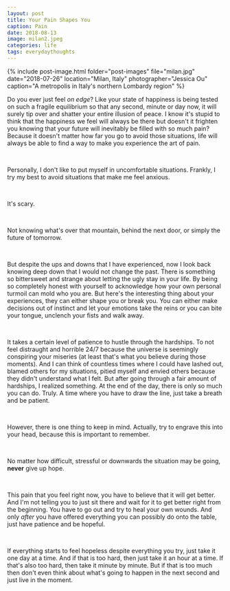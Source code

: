 ```yaml
---
layout: post
title: Your Pain Shapes You 
caption: Pain
date: 2018-08-13
image: milan2.jpeg
categories: life
tags: everydaythoughts
---
```


{% include post-image.html 
    folder="post-images" 
    file="milan.jpg"
    date="2018-07-26"
    location="Milan, Italy"
    photographer="Jessica Ou"
    caption="A metropolis in Italy's northern Lombardy region"
%}

Do you ever just feel *on edge*? Like your state of happiness is being tested on such a fragile equilibrium so that any second, minute or day now, it will surely tip over and shatter your entire illusion of peace. I know it's stupid to think that the happiness we feel will always be there but doesn't it frighten you knowing that your future will inevitably be filled with so much pain? Because it doesn't matter how far you go to avoid those situations, life will always be able to find a way to make you experience the art of pain. 

 <br/>

Personally, I don't like to put myself in uncomfortable situations. Frankly, I try my best to avoid situations that make me feel anxious. 

 <br/>

It's scary. 

 <br/>

Not knowing what's over that mountain, behind the next door, or simply the future of tomorrow. 

 <br/>

But despite the ups and downs that I have experienced, now I look back knowing deep down that I would not change the past. There is something so bittersweet and strange about letting the ugly stay in your life. By being so completely honest with yourself to acknowledge how your own personal turmoil can mold who you are. But here's the interesting thing about your experiences, they can either shape you or break you. You can either make decisions out of instinct and let your emotions take the reins or you can bite your tongue, unclench your fists and walk away. 

 <br/>

It takes a certain level of patience to hustle through the hardships. To not feel distraught and horrible 24/7 because the universe is seemingly conspiring your miseries (at least that's what you believe during those moments). And I can think of countless times where I could have lashed out, blamed others for my situations, pitied myself and envied others because they didn't understand what I felt. But after going through a fair amount of hardships, I realized something. At the end of the day, there is only so much you can do. Truly. A time where you have to draw the line, just take a breath and be patient. 

 <br/>

However, there is one thing to keep in mind. Actually, try to engrave this into your head, because this is important to remember. 

 <br/>

No matter how difficult, stressful or downwards the situation may be going, **never** give up hope. 

 <br/>

This pain that you feel right now, you have to believe that it will get better. And I'm not telling you to just sit there and wait for it to get better right from the beginning. You have to go out and try to heal your own wounds. And only *after* you have offered everything you can possibly do onto the table, just have patience and be hopeful. 

 <br/>

If everything starts to feel hopeless despite everything you try, just take it one day at a time. And if that is too hard, then just take it an hour at a time. If that's also too hard, then take it minute by minute. But if that is too much then don't even think about what's going to happen in the next second and just live in the moment. 
